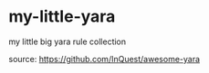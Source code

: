 # my-little-yara
my little big yara rule collection 

source: https://github.com/InQuest/awesome-yara
